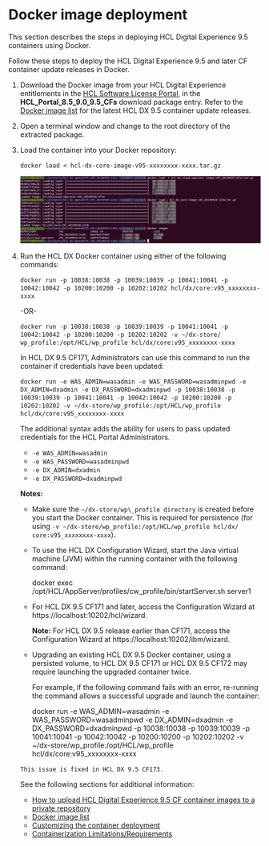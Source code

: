 # Docker image deployment

This section describes the steps in deploying HCL Digital Experience 9.5 containers using Docker.

Follow these steps to deploy the HCL Digital Experience 9.5 and later CF container update releases in Docker.

1.  Download the Docker image from your HCL Digital Experience entitlements in the [HCL Software License Portal](https://www.hcltech.com/software/support/release), in the **HCL\_Portal\_8.5\_9.0\_9.5\_CFs** download package entry. Refer to the [Docker image list](../docker.md) for the latest HCL DX 9.5 container update releases.

2.  Open a terminal window and change to the root directory of the extracted package.

3.  Load the container into your Docker repository:

        docker load < hcl-dx-core-image-v95-xxxxxxxx-xxxx.tar.gz
    
    ![](../../images/container_docker_deploy.png "Loading the container into your Docker repository")

4.  Run the HCL DX Docker container using either of the following commands:

        docker run -p 10038:10038 -p 10039:10039 -p 10041:10041 -p 
        10042:10042 -p 10200:10200 -p 10202:10202 hcl/dx/core:v95_xxxxxxxx-xxxx

    -OR-
    
        docker run -p 10038:10038 -p 10039:10039 -p 10041:10041 -p 
        10042:10042 -p 10200:10200 -p 10202:10202 -v ~/dx-store/
        wp_profile:/opt/HCL/wp_profile hcl/dx/core:v95_xxxxxxxx-xxxx

    In HCL DX 9.5 CF171, Administrators can use this command to run the container if credentials have been updated:

        docker run -e WAS_ADMIN=wasadmin -e WAS_PASSWORD=wasadminpwd -e 
        DX_ADMIN=dxadmin -e DX_PASSWORD=dxadminpwd -p 10038:10038 -p 
        10039:10039 -p 10041:10041 -p 10042:10042 -p 10200:10200 -p 
        10202:10202 -v ~/dx-store/wp_profile:/opt/HCL/wp_profile hcl/dx/core:v95_xxxxxxxx-xxxx

    The additional syntax adds the ability for users to pass updated credentials for the HCL Portal Administrators.

    - `-e WAS_ADMIN=wasadmin`
    - `-e WAS_PASSWORD=wasadminpwd`
    - `-e DX_ADMIN=dxadmin`
    - `-e DX_PASSWORD=dxadminpwd`

    **Notes:**

       - Make sure the `~/dx-store/wp\_profile directory` is created before you start the Docker container. This is required for persistence \(for using `-v ~/dx-store/wp_profile:/opt/HCL/wp_profile hcl/dx/ core:v95_xxxxxxxx-xxxx`\).
       - To use the HCL DX Configuration Wizard, start the Java virtual machine \(JVM\) within the running container with the following command:

            docker exec <CONTAINER ID> /opt/HCL/AppServer/profiles/cw_profile/bin/startServer.sh server1
            
       - For HCL DX 9.5 CF171 and later, access the Configuration Wizard at https://localhost:10202/hcl/wizard.

         **Note:** For HCL DX 9.5 release earlier than CF171, access the Configuration Wizard at https://localhost:10202/ibm/wizard.

       - Upgrading an existing HCL DX 9.5 Docker container, using a persisted volume, to HCL DX 9.5 CF171 or HCL DX 9.5 CF172 may require launching the upgraded container twice.

         For example, if the following command fails with an error, re-running the command allows a successful upgrade and launch the container:

            docker run -e WAS_ADMIN=wasadmin -e WAS_PASSWORD=wasadminpwd -e 
            DX_ADMIN=dxadmin -e DX_PASSWORD=dxadminpwd -p 10038:10038 -p 
            10039:10039 -p 10041:10041 -p 10042:10042 -p 10200:10200 -p 
            10202:10202 -v ~/dx-store/wp_profile:/opt/HCL/wp_profile hcl/dx/core:v95_xxxxxxxx-xxxx
        
        This issue is fixed in HCL DX 9.5 CF173.

    See the following sections for additional information:

    -   [How to upload HCL Digital Experience 9.5 CF container images to a private repository](https://youtu.be/XJONRdpgCuo)
    -   [Docker image list](docker_image_deployment.md)
    -   [Customizing the container deployment](customizing_container_deployment.md)
    -   [Containerization Limitations/Requirements](limitations_requirements.md)

